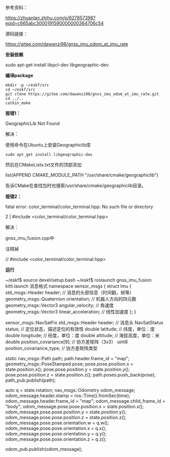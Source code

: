 参考资料：

https://zhuanlan.zhihu.com/p/627857398?eqid=c665abc3000191590000000364706c54

源码链接：

https://gitee.com/dawanzi98/gnss_imu_odom_at_imu_rate

**安装依赖**

sudo apt-get install libpcl-dev libgeographic-dev

**编译package**
```
mkdir -p ~/eskf/src
cd ~/eskf/src
git clone https://gitee.com/dawanzi98/gnss_imu_odom_at_imu_rate.git
cd ../..
catkin_make
```
**报错1：**

GeographicLib Not Found

解决：

使用命令在Ubuntu上安装Geographiclib库
```
sudo apt_get install libgeographic-dev
```

然后在CMakeLists.txt文件的顶部添加

list(APPEND CMAKE_MODULE_PATH "/usr/share/cmake/geographiclib")

告诉CMake在查找包时也搜索/usr/share/cmake/geographiclib目录。

**报错2：**

fatal error: color_terminal/color_terminal.hpp: No such file or directory

 2 | #include <color_terminal/color_terminal.hpp>
 
解决：

gnss_imu_fusion.cpp中

注释掉

// #include <color_terminal/color_terminal.hpp>

**运行**

~/eskf$ source devel/setup.bash
~/eskf$ roslaunch gnss_imu_fusion kitti.launch
消息格式
namespace sensor_msgs
{
  struct Imu
  {
    std_msgs::Header header;  // 消息的头部信息（时间戳，帧等）
    geometry_msgs::Quaternion orientation;  // 机器人方向的四元数
    geometry_msgs::Vector3 angular_velocity;  // 角速度
    geometry_msgs::Vector3 linear_acceleration;  // 线性加速度
  };
}


sensor_msgs::NavSatFix
std_msgs::Header header;  // 消息头
NavSatStatus status;      // 定位状态，描述定位的有效性
double latitude;          // 纬度，单位：度
double longitude;         // 经度，单位：度
double altitude;          // 海拔高度，单位：米
double position_covariance[9]; // 协方差矩阵（3x3）
uint8 position_covariance_type; // 协方差矩阵类型

static nav_msgs::Path path;
path.header.frame_id = "map";
geometry_msgs::PoseStamped pose;
pose.pose.position.x = state.position.x();
pose.pose.position.y = state.position.y();
pose.pose.position.z = state.position.z();
path.poses.push_back(pose);
path_pub.publish(path);

auto q = state.rotation;
nav_msgs::Odometry odom_message;
odom_message.header.stamp = ros::Time().fromSec(time);
odom_message.header.frame_id = "map";
odom_message.child_frame_id = "body";
odom_message.pose.pose.position.x = state.position.x();
odom_message.pose.pose.position.y = state.position.y();
odom_message.pose.pose.position.z = state.position.z();
odom_message.pose.pose.orientation.w = q.w();
odom_message.pose.pose.orientation.x = q.x();
odom_message.pose.pose.orientation.y = q.y();
odom_message.pose.pose.orientation.z = q.z();

odom_pub.publish(odom_message);

